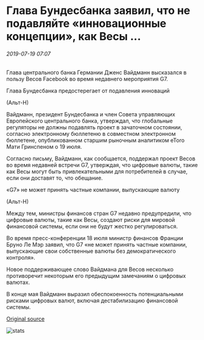 # Глава Бундесбанка заявил, что не подавляйте «инновационные концепции», как Весы ...

###### 2019-07-19 07:07

Глава центрального банка Германии Дженс Вайдманн высказался в пользу Весов Facebook во время недавнего мероприятия G7.

Глава Бундесбанка предостерегает от подавления инноваций

(Альт-Н)

Вайдманн, президент Бундесбанка и член Совета управляющих Европейского центрального банка, утверждал, что глобальные регуляторы не должны подавлять проект в зачаточном состоянии, согласно электронному бюллетеню в совместном электронном бюллетене, опубликованном старшим рыночным аналитиком eToro Мати Гринспеном о 19 июля.

Согласно письму, Вайдманн, как сообщается, поддержал проект Весов во время недавней встречи G7, утверждая, что цифровые валюты, такие как Весы могут быть привлекательными для потребителей в случае, если они доставят то, что обещание.

«G7» не может принять частные компании, выпускающие валюту

(Альт-Н)

Между тем, министры финансов стран G7 недавно предупредили, что цифровые валюты, такие как Весы, создают риски для мировой финансовой системы, если они не будут жестко регулироваться.

Во время пресс-конференции 18 июля министр финансов Франции Бруно Ле Мэр заявил, что G7 «не может принять частные компании, выпускающие свои собственные валюты без демократического контроля».

Новое поддерживающее слово Вайдмана для Весов несколько противоречит некоторым его предыдущим замечаниям о цифровых валютах.

В конце мая Вайдманн выразил обеспокоенность потенциальными рисками цифровых валют, включая дестабилизацию финансовой системы.

[Original source](https://cointelegraph.com/news/bundesbank-head-says-dont-suppress-innovative-concepts-like-libra)

![stats](https://c.statcounter.com/11760860/0/a89fa40b/1/ "stats")
